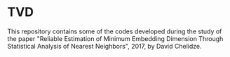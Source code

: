 # TVD
This repository contains some of the codes developed during the study of the paper "Reliable Estimation of Minimum Embedding Dimension Through Statistical Analysis of Nearest Neighbors", 2017, by David Chelidze.
